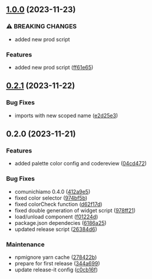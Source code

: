 

## [1.0.0](https://github.com/redturtle/volto-comuni-chiamo/compare/v0.2.1...v1.0.0) (2023-11-23)


### ⚠ BREAKING CHANGES

* added new prod script

### Features

* added new prod script ([ff61e65](https://github.com/redturtle/volto-comuni-chiamo/commit/ff61e655589ac4d5f5672baf70a690bbdd4a6ac5))

## [0.2.1](https://github.com/redturtle/volto-comuni-chiamo/compare/v0.2.0...v0.2.1) (2023-11-22)


### Bug Fixes

* imports with new scoped name ([e2d25e3](https://github.com/redturtle/volto-comuni-chiamo/commit/e2d25e398e288bdd4897e93d8d1673ab635e6568))

## 0.2.0 (2023-11-21)


### Features

* added palette color config and codereview ([04cd472](https://github.com/redturtle/volto-comuni-chiamo/commit/04cd4724095d4214cce4f9c5a5ebe04fc9c83aa0))


### Bug Fixes

* comunichiamo 0.4.0 ([412a9e5](https://github.com/redturtle/volto-comuni-chiamo/commit/412a9e5b2de1f5ba025eab98e996c31b679e8702))
* fixed color selector ([974bf5b](https://github.com/redturtle/volto-comuni-chiamo/commit/974bf5ba1df980bcfad4336b3097cc4a1639c783))
* fixed colorCheck function ([d62f17d](https://github.com/redturtle/volto-comuni-chiamo/commit/d62f17d460ac546f17fc70118a806d357c9041d0))
* fixed double generation of widget script ([978ff21](https://github.com/redturtle/volto-comuni-chiamo/commit/978ff211ab57a57f6ab201dbfd8966c9a548005a))
* load/unload component ([f01224d](https://github.com/redturtle/volto-comuni-chiamo/commit/f01224d82549d9540aafba4cf6d0cc00b55b0ab1))
* package.json dependecies ([6186a25](https://github.com/redturtle/volto-comuni-chiamo/commit/6186a250d57a8773734f337d7a58e5c639a24e68))
* updated release script ([26384d6](https://github.com/redturtle/volto-comuni-chiamo/commit/26384d6e5f738c78b796e65170051f4a4caf734d))


### Maintenance

* npmignore yarn cache ([278422b](https://github.com/redturtle/volto-comuni-chiamo/commit/278422b0a8230bc0a5e8ee3c5b562d07eff05800))
* prepare for first release ([344a699](https://github.com/redturtle/volto-comuni-chiamo/commit/344a6990d4c7f171df1447c9af595d15ee7b2593))
* update release-it config ([c0cb16f](https://github.com/redturtle/volto-comuni-chiamo/commit/c0cb16f233705341be048432493820748b94521f))